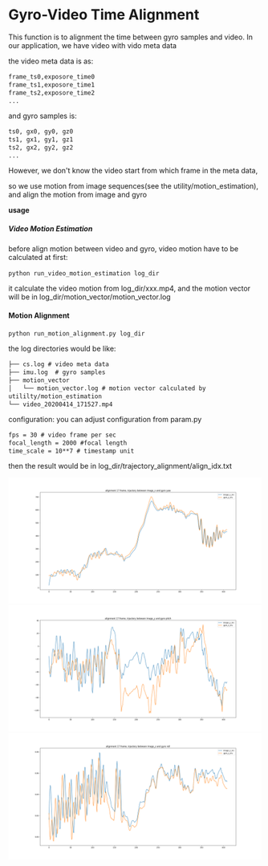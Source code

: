 # Gyro-Video Time Alignment


This function is to alignment the time between gyro samples and video. 
In our application, we have video with vido meta data

the video meta data is as:

```
frame_ts0,exposore_time0
frame_ts1,exposore_time1
frame_ts2,exposore_time2
...
```
and gyro samples is:

```
ts0, gx0, gy0, gz0
ts1, gx1, gy1, gz1
ts2, gx2, gy2, gz2
...
```
However, we don't know the video start from which frame in the meta data,

so we use motion from image sequences(see the utility/motion_estimation), and align the motion from image and gyro

**usage**

##### Video Motion Estimation

before align motion between video and gyro, video motion have to be calculated at first:

`python run_video_motion_estimation log_dir`

it calculate the video motion from log_dir/xxx.mp4, and the motion vector will be in log_dir/motion_vector/motion_vector.log

#### Motion Alignment

`python run_motion_alignment.py log_dir`

the log directories would be like:

```
├── cs.log # video meta data
├── imu.log  # gyro samples
├── motion_vector
│   └── motion_vector.log # motion vector calculated by utililty/motion_estimation
└── video_20200414_171527.mp4
```

configuration:
you can adjust configuration from param.py

```
fps = 30 # video frame per sec
focal_length = 2000 #focal length
time_scale = 10**7 # timestamp unit

```


then the result would be in log_dir/trajectory_alignment/align_idx.txt

![](trajectory_alignment/traject_gy_image_x.png)
![](trajectory_alignment/traject_gx_image_y.png)
![](trajectory_alignment/traject_gz_image_z.png)